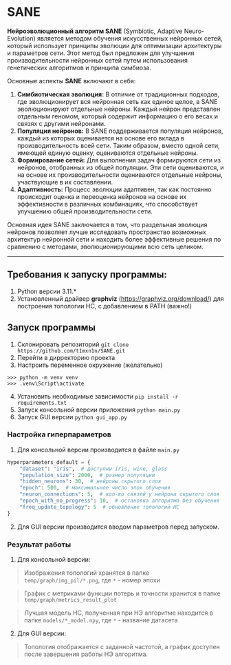 # SANE

**Нейроэволюционный алгоритм SANE** (Symbiotic, Adaptive Neuro-Evolution) 
является методом обучения искусственных нейронных сетей, который использует 
принципы эволюции для оптимизации архитектуры и параметров сети. Этот метод был 
предложен для улучшения производительности нейронных сетей путем использования 
генетических алгоритмов и принципа симбиоза. 

Основные аспекты **SANE** включают в себя:

1. **Симбиотическая эволюция:** В отличие от традиционных подходов, где эволюционирует вся нейронная сеть как единое целое, в SANE эволюционируют отдельные нейроны. Каждый нейрон представлен отдельным геномом, который содержит информацию о его весах и связях с другими нейронами.
2. **Популяция нейронов:** В SANE поддерживается популяция нейронов, каждый из которых оценивается на основе его вклада в производительность всей сети. Таким образом, вместо одной сети, имеющей единую оценку, оцениваются отдельные нейроны.
3. **Формирование сетей:** Для выполнения задач формируются сети из нейронов, отобранных из общей популяции. Эти сети оцениваются, и на основе их производительности оцениваются отдельные нейроны, участвующие в их составлении.
4. **Адаптивность:** Процесс эволюции адаптивен, так как постоянно происходит оценка и переоценка нейронов на основе их эффективности в различных комбинациях, что способствует улучшению общей производительности сети.

Основная идея SANE заключается в том, что раздельная эволюция нейронов позволяет 
лучше исследовать пространство возможных архитектур нейронной сети и находить 
более эффективные решения по сравнению с методами, эволюционирующими всю сеть целиком.

---

## Требования к запуску программы:

1. Python версии 3.11.*
2. Установленный драйвер **graphviz** (https://graphviz.org/download/) для построения топологии НС, с добавлением в PATH (важно!)

## Запуск программы

1. Склонировать репозиторий `git clone https://github.com/t1mxn1n/SANE.git`
2. Перейти в дирректорию проекта
3. Настроить переменное окружение (желательно)

```
>>> python -m venv venv
>>> .venv\Script\activate
```
4. Установить необходимые зависимости `pip install -r requirements.txt`
5. Запуск консольной версии приложения `python main.py`
6. Запуск GUI версии `python gui_app.py`

### Настройка гиперпараметров

1. Для консольной версии производится в файле `main.py`

```python
hyperparameters_default = {
    "dataset": "iris",  # доступны iris, wine, glass
    "population_size": 2000,  # размер популяции
    "hidden_neurons": 30,  # нейроны скрытого слоя
    "epoch": 500,  # максимальное число эпох обучения
    "neuron_connections": 5,  # кол-во связей у нейрона скрытого слоя
    "epoch_with_no_progress": 10,  # остановка алгоритма без обучения
    "freq_update_topology": 5  # обновление топологий НС
}
```

2. Для GUI версии производится вводом параметров перед запуском.

### Результат работы

1. Для консольной версии:

> Изображения топологий хранятся в папке `temp/graph/img_pil/*.png`, где `*` - номер эпохи

> График с метриками функции потерь и точности хранится в папке `temp/graph/metrics_result_plot`

> Лучшая модель НС, полученная при НЭ алгоритме находится в папке `models/*_model.npy`, где `*` - название датасета

2. Для GUI версии:

> Топология отображается с заданной частотой, а график доступен после завершения работы НЭ алгоритма.
